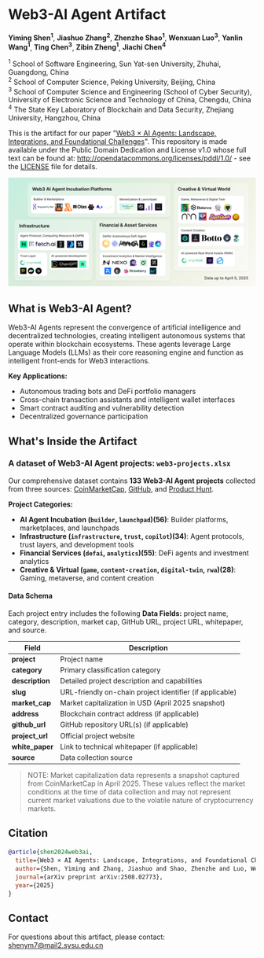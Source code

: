 # Web3-AI Agent Artifact

**Yiming Shen<sup>1</sup>**, **Jiashuo Zhang<sup>2</sup>**, **Zhenzhe Shao<sup>1</sup>**, **Wenxuan Luo<sup>3</sup>**, **Yanlin Wang<sup>1</sup>**, **Ting Chen<sup>3</sup>**, **Zibin Zheng<sup>1</sup>**, **Jiachi Chen<sup>4</sup>**

<sup>1</sup> School of Software Engineering, Sun Yat-sen University, Zhuhai, Guangdong, China  
<sup>2</sup> School of Computer Science, Peking University, Beijing, China  
<sup>3</sup> School of Computer Science and Engineering (School of Cyber Security), University of Electronic Science and Technology of China, Chengdu, China  
<sup>4</sup> The State Key Laboratory of Blockchain and Data Security, Zhejiang University, Hangzhou, China  

This is the artifact for our paper "[Web3 × AI Agents: Landscape, Integrations, and Foundational Challenges](https://arxiv.org/abs/2508.02773)". This repository is made available under the Public Domain Dedication and License v1.0 whose full text can be found at: http://opendatacommons.org/licenses/pddl/1.0/ - see the [LICENSE](./LICENSE) file for details.

<div style="overflow: auto;">
  <img src="./assets/ecosystem.jpg" alt="The ecosystem of Web3-AI Agent" width="1000" style="">
</div>

## What is Web3-AI Agent?

Web3-AI Agents represent the convergence of artificial intelligence and decentralized technologies, creating intelligent autonomous systems that operate within blockchain ecosystems. These agents leverage Large Language Models (LLMs) as their core reasoning engine and function as intelligent front-ends for Web3 interactions.

**Key Applications:**
- Autonomous trading bots and DeFi portfolio managers
- Cross-chain transaction assistants and intelligent wallet interfaces  
- Smart contract auditing and vulnerability detection
- Decentralized governance participation

## What's Inside the Artifact

### A dataset of Web3-AI Agent projects: `web3-projects.xlsx`

Our comprehensive dataset contains **133 Web3-AI Agent projects** collected from three sources: [CoinMarketCap](https://coinmarketcap.com), [GitHub](https://github.com/), and [Product Hunt](https://www.producthunt.com/).

**Project Categories:**
- **AI Agent Incubation (`builder`, `launchpad`)(56)**: Builder platforms, marketplaces, and launchpads
- **Infrastructure (`infrastructure`, `trust`, `copilot`)(34)**: Agent protocols, trust layers, and development tools
- **Financial Services (`defai`, `analytics`)(55)**: DeFi agents and investment analytics
- **Creative & Virtual (`game`, `content-creation`, `digital-twin`, `rwa`)(28)**: Gaming, metaverse, and content creation


#### Data Schema

Each project entry includes the following **Data Fields:** project name, category, description, market cap, GitHub URL, project URL, whitepaper, and source.


| Field | Description |
|-------|-------------|
| **project** | Project name |
| **category** | Primary classification category |
| **description** | Detailed project description and capabilities |
| **slug** | URL-friendly on-chain project identifier (if applicable)|
| **market_cap** | Market capitalization in USD (April 2025 snapshot) |
| **address** | Blockchain contract address (if applicable) |
| **github_url** | GitHub repository URL(s) (if applicable)|
| **project_url** | Official project website |
| **white_paper** | Link to technical whitepaper (if applicable)|
| **source** | Data collection source |

> NOTE: Market capitalization data represents a snapshot captured from CoinMarketCap in April 2025. These values reflect the market conditions at the time of data collection and may not represent current market valuations due to the volatile nature of cryptocurrency markets.


## Citation

```bibtex
@article{shen2024web3ai,
  title={Web3 × AI Agents: Landscape, Integrations, and Foundational Challenges},
  author={Shen, Yiming and Zhang, Jiashuo and Shao, Zhenzhe and Luo, Wenxuan and Wang, Yanlin and Chen, Ting, Zheng Zibin and Chen, Jiachi},
  journal={arXiv preprint arXiv:2508.02773},
  year={2025}
}
```

## Contact

For questions about this artifact, please contact: [shenym7@mail2.sysu.edu.cn](mailto:shenym7@mail2.sysu.edu.cn)
